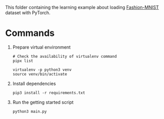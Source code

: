 This folder containing the learning example about loading [Fashion-MNIST](https://github.com/zalandoresearch/fashion-mnist) dataset with PyTorch.

# Commands

1. Prepare virtual environment

    ``` shell
    # Check the availability of virtualenv command
    pipx list

    virtualenv -p python3 venv
    source venv/bin/activate
    ```
2. Install dependencies

    ``` shell
    pip3 install -r requirements.txt
    ```

3. Run the getting started script

    ``` shell
    python3 main.py
    ```